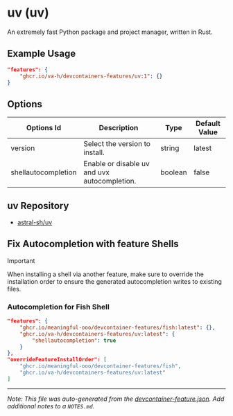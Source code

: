 
# uv (uv)

An extremely fast Python package and project manager, written in Rust.

## Example Usage

```json
"features": {
    "ghcr.io/va-h/devcontainers-features/uv:1": {}
}
```

## Options

| Options Id | Description | Type | Default Value |
|-----|-----|-----|-----|
| version | Select the version to install. | string | latest |
| shellautocompletion | Enable or disable uv and uvx autocompletion. | boolean | false |

## uv Repository

* [astral-sh/uv](https://github.com/astral-sh/uv)

## Fix Autocompletion with feature Shells

> [!IMPORTANT]
> When installing a shell via another feature, make sure to override the installation order to ensure the generated autocompletion writes to existing files.

### Autocompletion for Fish Shell
 
```json
"features": {
    "ghcr.io/meaningful-ooo/devcontainer-features/fish:latest": {},
    "ghcr.io/va-h/devcontainers-features/uv:latest": {
        "shellautocompletion": true
    }
},
"overrideFeatureInstallOrder": [
    "ghcr.io/meaningful-ooo/devcontainer-features/fish",
    "ghcr.io/va-h/devcontainers-features/uv:latest"
]
```


---

_Note: This file was auto-generated from the [devcontainer-feature.json](https://github.com/va-h/devcontainers-features/blob/main/src/uv/devcontainer-feature.json).  Add additional notes to a `NOTES.md`._
